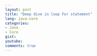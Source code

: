 ```yaml
---
layout: post
title: "Deep dive in loop For statement"
lang: java-core
categories:
- Java
- Core
gist: 
youtube: 
comments: true
---
```


